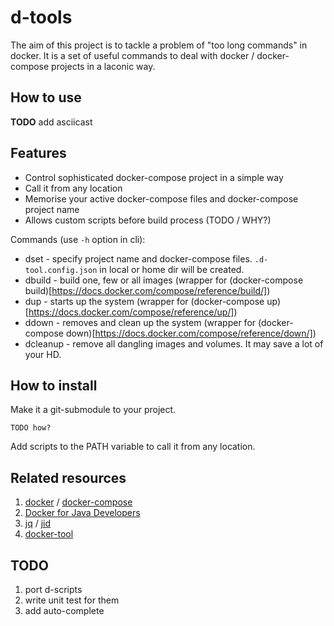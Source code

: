 # d-tools
The aim of this project is to tackle a problem of "too long commands" in docker.
It is a set of useful commands to deal with docker / docker-compose projects in a laconic way.

## How to use

**TODO** add asciicast

## Features

* Control sophisticated docker-compose project in a simple way
* Call it from any location
* Memorise your active docker-compose files and docker-compose project name
* Allows custom scripts before build process (TODO / WHY?)


Commands (use `-h` option in cli):

* dset - specify project name and docker-compose files. `.d-tool.config.json` in local or home dir will be created.
* dbuild - build one, few or all images (wrapper for (docker-compose build)[https://docs.docker.com/compose/reference/build/])
* dup - starts up the system (wrapper for (docker-compose up)[https://docs.docker.com/compose/reference/up/])
* ddown - removes and clean up the system (wrapper for (docker-compose down)[https://docs.docker.com/compose/reference/down/])
* dcleanup - remove all dangling images and volumes. It may save a lot of your HD.

## How to install

Make it a git-submodule to your project.

```
TODO how?
```

Add scripts to the PATH variable to call it from any location.

## Related resources

1. [docker](https://docs.docker.com/) / [docker-compose](https://docs.docker.com/compose/)
2. [Docker for Java Developers](https://github.com/docker/labs/tree/master/developer-tools/java/)
3. [jq](https://stedolan.github.io/jq/) / [jid](https://github.com/simeji/jid)
4. [docker-tool](https://github.com/ohmystack/docker-tool)

## TODO

1. port d-scripts
2. write unit test for them
3. add auto-complete
